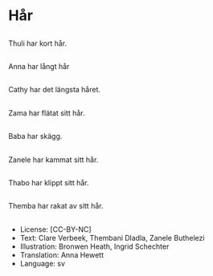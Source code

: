 # Hår

##
Thuli har kort hår.

##
Anna har långt hår

##
Cathy har det längsta håret.

##
Zama har flätat sitt hår.

##
Baba har skägg.

##
Zanele har kammat sitt hår.

##
Thabo har klippt sitt hår.

##
Themba har rakat av sitt hår.

##
* License: [CC-BY-NC]
* Text: Clare Verbeek, Thembani Dladla, Zanele Buthelezi
* Illustration: Bronwen Heath, Ingrid Schechter
* Translation: Anna Hewett
* Language: sv

